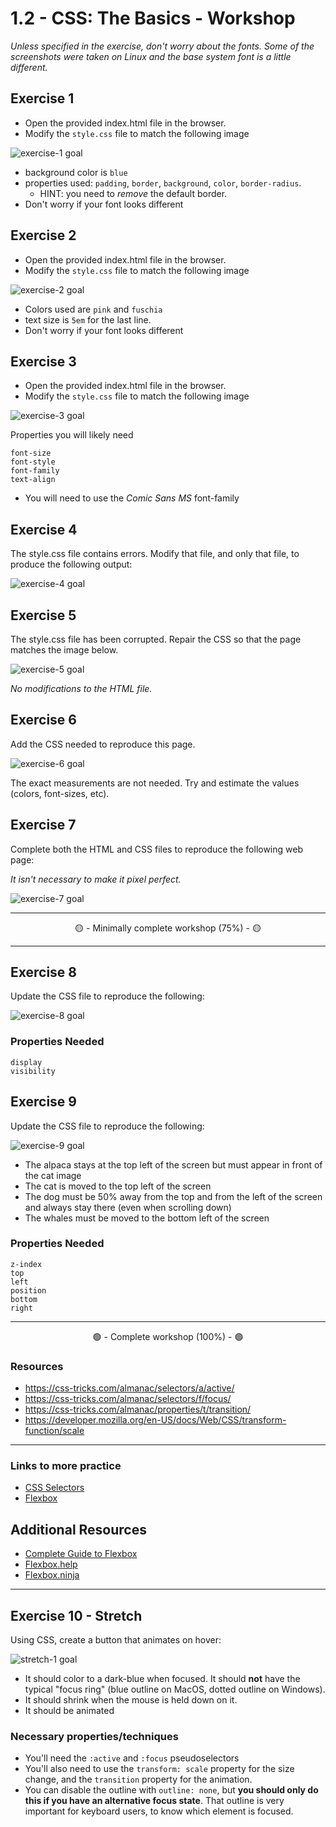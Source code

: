# 1.2 - CSS: The Basics - Workshop

_Unless specified in the exercise, don't worry about the fonts. Some of the screenshots were taken on Linux and the base system font is a little different._

## Exercise 1

- Open the provided index.html file in the browser.
- Modify the `style.css` file to match the following image

![exercise-1 goal](./__lecture/assets/ex-1-goal.png)

- background color is `blue`
- properties used: `padding`, `border`, `background`, `color`, `border-radius`.
  - HINT: you need to _remove_ the default border.
- Don't worry if your font looks different

## Exercise 2

- Open the provided index.html file in the browser.
- Modify the `style.css` file to match the following image

![exercise-2 goal](./__lecture/assets/ex-2-goal.png)

- Colors used are `pink` and `fuschia`
- text size is `5em` for the last line.
- Don't worry if your font looks different

## Exercise 3

- Open the provided index.html file in the browser.
- Modify the `style.css` file to match the following image

![exercise-3 goal](./__lecture/assets/ex-3-goal.png)

Properties you will likely need

```
font-size
font-style
font-family
text-align
```

- You will need to use the _Comic Sans MS_ font-family

## Exercise 4

The style.css file contains errors. Modify that file, and only that file, to produce the following output:

![exercise-4 goal](./__lecture/assets/ex-4-goal.png)

## Exercise 5

The style.css file has been corrupted. Repair the CSS so that the page matches the image below.

![exercise-5 goal](./__lecture/assets/ex-5-goal.png)

_No modifications to the HTML file._

## Exercise 6

Add the CSS needed to reproduce this page.

![exercise-6 goal](./__lecture/assets/ex-6-goal.png)

The exact measurements are not needed. Try and estimate the values (colors, font-sizes, etc).

## Exercise 7

Complete both the HTML and CSS files to reproduce the following web page:

_It isn't necessary to make it pixel perfect._

![exercise-7 goal](./__lecture/assets/ex-7-goal.png)

---

<center>🟡 - Minimally complete workshop (75%) - 🟡</center>

---

## Exercise 8

Update the CSS file to reproduce the following:

![exercise-8 goal](./__lecture/assets/ex-8-goal.png)

### Properties Needed

```
display
visibility
```

## Exercise 9

Update the CSS file to reproduce the following:

![exercise-9 goal](./__lecture/assets/ex-9-goal.png)

- The alpaca stays at the top left of the screen but must appear in front of the cat image
- The cat is moved to the top left of the screen
- The dog must be 50% away from the top and from the left of the screen and always stay there (even when scrolling down)
- The whales must be moved to the bottom left of the screen

### Properties Needed

```
z-index
top
left
position
bottom
right
```

---

<center>🟢 - Complete workshop (100%) - 🟢</center>

### Resources

- https://css-tricks.com/almanac/selectors/a/active/
- https://css-tricks.com/almanac/selectors/f/focus/
- https://css-tricks.com/almanac/properties/t/transition/
- https://developer.mozilla.org/en-US/docs/Web/CSS/transform-function/scale

---

### Links to more practice

- [CSS Selectors](https://flukeout.github.io/)
- [Flexbox](https://flexboxfroggy.com/)

## Additional Resources

- [Complete Guide to Flexbox](https://css-tricks.com/snippets/css/a-guide-to-flexbox/)
- [Flexbox.help](https://flexbox.help/)
- [Flexbox.ninja](https://flexbox.ninja/)

---

## Exercise 10 - Stretch

Using CSS, create a button that animates on hover:

![stretch-1 goal](./__lecture/assets/stretch-1-goal.gif)

- It should color to a dark-blue when focused. It should **not** have the typical "focus ring" (blue outline on MacOS, dotted outline on Windows).
- It should shrink when the mouse is held down on it.
- It should be animated

### Necessary properties/techniques

- You'll need the `:active` and `:focus` pseudoselectors
- You'll also need to use the `transform: scale` property for the size change, and the `transition` property for the animation.
- You can disable the outline with `outline: none`, but **you should only do this if you have an alternative focus state**. That outline is very important for keyboard users, to know which element is focused.
